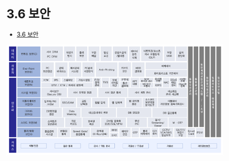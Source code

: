 # 3.6 보안
- [3.6 보안](#36-보안)

![security model](../../img/security_model.PNG "출처: https://www.hansecure.com/default/sub02/sub02.php")